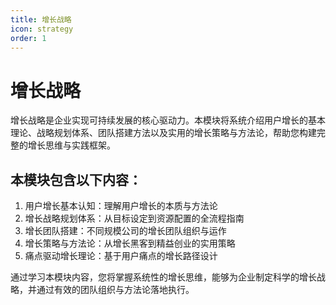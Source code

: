 ```yaml
---
title: 增长战略
icon: strategy
order: 1
---
```


# 增长战略

增长战略是企业实现可持续发展的核心驱动力。本模块将系统介绍用户增长的基本理论、战略规划体系、团队搭建方法以及实用的增长策略与方法论，帮助您构建完整的增长思维与实践框架。

## 本模块包含以下内容：

1. 用户增长基本认知：理解用户增长的本质与方法论
2. 增长战略规划体系：从目标设定到资源配置的全流程指南
3. 增长团队搭建：不同规模公司的增长团队组织与运作
4. 增长策略与方法论：从增长黑客到精益创业的实用策略
5. 痛点驱动增长理论：基于用户痛点的增长路径设计

通过学习本模块内容，您将掌握系统性的增长思维，能够为企业制定科学的增长战略，并通过有效的团队组织与方法论落地执行。

